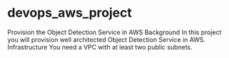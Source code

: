 # devops_aws_project
Provision the Object Detection Service in AWS
Background
In this project you will provision well architected Object Detection Service in AWS.
Infrastructure
You need a VPC with at least two public subnets.
